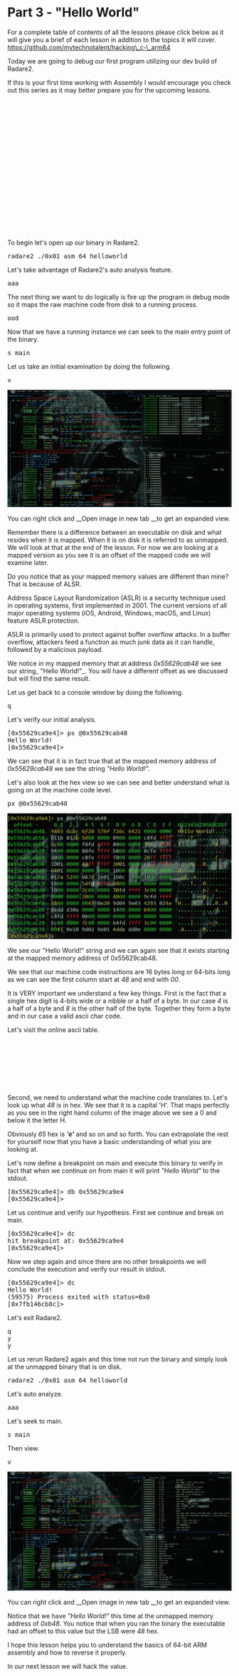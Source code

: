 # Part 3 - "Hello World"

For a complete table of contents of all the lessons please click below as it will give you a brief of each lesson in addition to the topics it will cover. https://github.com/mytechnotalent/hacking\_c-\_arm64

Today we are going to debug our first program utilizing our dev build of Radare2.

If this is your first time working with Assembly I would encourage you check out this series as it may better prepare you for the upcoming lessons.

<iframe allowfullscreen="true" class="center lazy-load" data-delayed-url="https://www.linkedin.com/embeds/publishingEmbed.html?articleId=7574498398602237511" frameborder="0" height="294" src="about:blank" title="mytechnotalent/Reverse-Engineering-Tutorial" width="744"></iframe>

To begin let's open up our binary in Radare2.

<pre spellcheck="false">radare2 ./0x01_asm_64_helloworld
</pre>

Let's take advantage of Radare2's auto analysis feature.

<pre spellcheck="false">aaa
</pre>

The next thing we want to do logically is fire up the program in debug mode so it maps the raw machine code from disk to a running process.

<pre spellcheck="false">ood
</pre>

Now that we have a running instance we can seek to the main entry point of the binary.

<pre spellcheck="false">s main
</pre>

Let us take an initial examination by doing the following.

<pre spellcheck="false">v
</pre>

<div class="slate-resizable-image-embed slate-image-embed__resize-full-width"><img src="/imgs/1606325530734.jpg"/></div>

You can right click and __Open image in new tab __to get an expanded view.

Remember there is a difference between an executable on disk and what resides when it is mapped. When it is on disk it is referred to as unmapped. We will look at that at the end of the lesson. For now we are looking at a mapped version as you see it is an offset of the mapped code we will examine later.

Do you notice that as your mapped memory values are different than mine? That is because of ALSR.

Address Space Layout Randomization (ASLR) is a security technique used in operating systems, first implemented in 2001. The current versions of all major operating systems (iOS, Android, Windows, macOS, and Linux) feature ASLR protection.

ASLR is primarily used to protect against buffer overflow attacks. In a buffer overflow, attackers feed a function as much junk data as it can handle, followed by a malicious payload.

We notice in my mapped memory that at address _0x55629cab48_ we see our string_ "Hello World!"_. You will have a different offset as we discussed but will find the same result.

Let us get back to a console window by doing the following.

<pre spellcheck="false">q
</pre>

Let's verify our initial analysis.

<pre spellcheck="false">[0x55629ca9e4]&gt; ps @0x55629cab48
Hello World!
[0x55629ca9e4]&gt;
</pre>

We can see that it is in fact true that at the mapped memory address of _0x55629cab48_ we see the string _"Hello World!"_.

Let's also look at the hex view so we can see and better understand what is going on at the machine code level.

<pre spellcheck="false">px @0x55629cab48
</pre>

<div class="slate-resizable-image-embed slate-image-embed__resize-full-width"><img src="/imgs/1606325962588.jpg"/></div>

We see our "Hello World!" string and we can again see that it exists starting at the mapped memory address of 0x55629cab48.

We see that our machine code instructions are 16 bytes long or 64-bits long as we can see the first column start at _48_ and end with _00_.

It is VERY important we understand a few key things. First is the fact that a single hex digit is 4-bits wide or a nibble or a half of a byte. In our case _4_ is a half of a byte and _8_ is the other half of the byte. Together they form a byte and in our case a valid ascii char code.

Let's visit the online ascii table.

<iframe allowfullscreen="true" class="center lazy-load" data-delayed-url="https://www.linkedin.com/embeds/publishingEmbed.html?articleId=7387163987651632632" frameborder="0" height="104" src="about:blank" title="ASCII Table and Description" width="744"></iframe>

Second, we need to understand what the machine code translates to. Let's look up what _48_ is in hex. We see that it is a capital 'H'. That maps perfectly as you see in the right hand column of the image above we see a 0 and below it the letter H.

Obviously _65_ hex is ___'e'___ and so on and so forth. You can extrapolate the rest for yourself now that you have a basic understanding of what you are looking at.

Let's now define a breakpoint on main and execute this binary to verify in fact that when we continue on from main it will print _"Hello World"_ to the stdout.

<pre spellcheck="false">[0x55629ca9e4]&gt; db 0x55629ca9e4
[0x55629ca9e4]&gt;
</pre>

Let us continue and verify our hypothesis. First we continue and break on main.

<pre spellcheck="false">[0x55629ca9e4]&gt; dc
hit breakpoint at: 0x55629ca9e4
[0x55629ca9e4]&gt;
</pre>

Now we step again and since there are no other breakpoints we will conclude the execution and verify our result in stdout.

<pre spellcheck="false">[0x55629ca9e4]&gt; dc
Hello World!
(59575) Process exited with status=0x0
[0x7fb146cb8c]&gt;
</pre>

Let's exit Radare2.

<pre spellcheck="false">q
y
y
</pre>

Let us rerun Radare2 again and this time not run the binary and simply look at the unmapped binary that is on disk.

<pre spellcheck="false">radare2 ./0x01_asm_64_helloworld
</pre>

Let's auto analyze.

<pre spellcheck="false">aaa
</pre>

Let's seek to main.

<pre spellcheck="false">s main
</pre>

Then view.

<pre spellcheck="false">v
</pre>

<div class="slate-resizable-image-embed slate-image-embed__resize-full-width"><img src="/imgs/1606327203401.jpg"/></div>

You can right click and __Open image in new tab __to get an expanded view.

Notice that we have _"Hello World!"_ this time at the unmapped memory address of _0xb48_. You notice that when you ran the binary the executable had an offset to this value but the LSB were _48_ hex.

I hope this lesson helps you to understand the basics of 64-bit ARM assembly and how to reverse it properly.

In our next lesson we will hack the value.